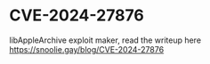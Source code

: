 # CVE-2024-27876
libAppleArchive exploit maker, read the writeup here 
https://snoolie.gay/blog/CVE-2024-27876
